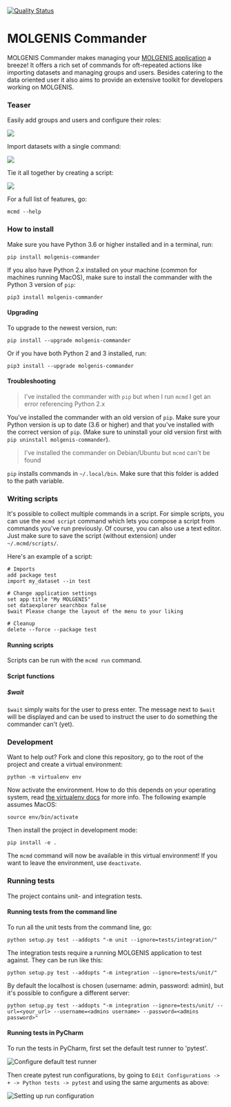 [![Quality Status](https://sonarcloud.io/api/project_badges/measure?project=org.molgenis%3Acommander&metric=alert_status)](https://sonarcloud.io/dashboard?id=org.molgenis%3Acommander)

# MOLGENIS Commander

MOLGENIS Commander makes managing your [MOLGENIS application](https://molgenis.github.io//) a breeze! It offers a rich set of commands for oft-repeated actions
like importing datasets and managing groups and users. Besides catering to the data oriented user it also aims to provide 
an extensive toolkit for developers working on MOLGENIS.

### Teaser

Easily add groups and users and configure their roles:

![](docs/add.gif)

Import datasets with a single command:

![](docs/import.gif)

Tie it all together by creating a script:

![](docs/script.gif)

For a full list of features, go:

```
mcmd --help
```

### How to install

Make sure you have Python 3.6 or higher installed and in a terminal, run:

```
pip install molgenis-commander
```

If you also have Python 2.x installed on your machine (common for machines running MacOS), make sure to install the commander with the Python 3 version of `pip`:

```
pip3 install molgenis-commander
```

#### Upgrading

To upgrade to the newest version, run:

```
pip install --upgrade molgenis-commander
```

Or if you have both Python 2 and 3 installed, run:

```
pip3 install --upgrade molgenis-commander
```

#### Troubleshooting
> I've installed the commander with `pip` but when I run `mcmd` I get an error referencing Python 2.x

You've installed the commander with an old version of `pip`. Make sure your Python version is up to date (3.6 or higher) and that you've installed with the correct version of `pip`. (Make sure to uninstall your old version first with `pip uninstall molgenis-commander`).

> I've installed the commander on Debian/Ubuntu but `mcmd` can't be found

`pip` installs commands in `~/.local/bin`. Make sure that this folder is added to the path variable.


### Writing scripts

It's possible to collect multiple commands in a script. For simple scripts, you can use the `mcmd script` command which 
lets you compose a script from commands you've run previously. Of course, you can also use a text editor. Just make sure
to save the script (without extension) under `~/.mcmd/scripts/`. 

Here's an example of a script:

```
# Imports
add package test
import my_dataset --in test

# Change application settings
set app title "My MOLGENIS"
set dataexplorer searchbox false
$wait Please change the layout of the menu to your liking

# Cleanup
delete --force --package test
```

#### Running scripts

Scripts can be run with the `mcmd run` command. 

#### Script functions
##### $wait
`$wait` simply waits for the user to press enter. The message next to `$wait` will be displayed and can be used to 
instruct the user to do something the commander can't (yet).
 

### Development
Want to help out? Fork and clone this repository, go to the root of the project and create a virtual environment:

```
python -m virtualenv env
```

Now activate the environment. How to do this depends on your operating system, read 
[the virtualenv docs](https://virtualenv.pypa.io/en/latest/userguide) for more info. 
The following example assumes MacOS:


```
source env/bin/activate
```

Then install the project in development mode:
```
pip install -e .
```

The `mcmd` command will now be available in this virtual environment! If you want to
leave the environment, use `deactivate`.

### Running tests
The project contains unit- and integration tests. 

#### Running tests from the command line
To run all the unit tests from the command line, go:

```
python setup.py test --addopts "-m unit --ignore=tests/integration/" 
```

The integration tests require a running MOLGENIS application to test against. They can be run like this:
 
```
python setup.py test --addopts "-m integration --ignore=tests/unit/"
```
 
By default the localhost is chosen (username: admin, password: admin), but it's possible to configure a different server:

```
python setup.py test --addopts "-m integration --ignore=tests/unit/ --url=<your_url> --username=<admins username> --password=<admins password>" 
```

#### Running tests in PyCharm
To run the tests in PyCharm, first set the default test runner to 'pytest'. 

![Configure default test runner](docs/default_test_runner.png)

Then create pytest run configurations, by going to `Edit Configurations -> + -> Python tests -> pytest` and using
the same arguments as above:

![Setting up run configuration](docs/run_configuration.png)


